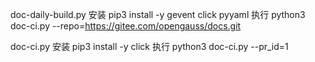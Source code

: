 doc-daily-build.py
安装
pip3 install -y gevent click pyyaml
执行
python3 doc-ci.py --repo=https://gitee.com/opengauss/docs.git



doc-ci.py
安装
pip3 install -y click
执行
python3 doc-ci.py --pr_id=1

